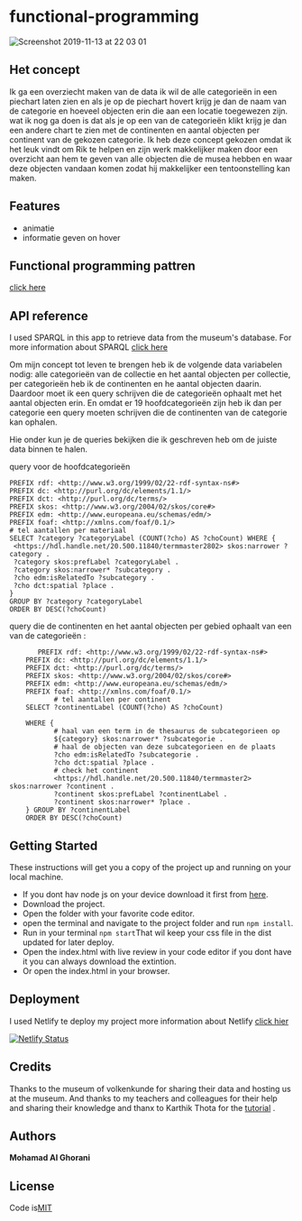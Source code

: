 # functional-programming

![Screenshot 2019-11-13 at 22 03 01](https://user-images.githubusercontent.com/45425087/68804355-d7c7a080-0661-11ea-8dbb-e96810ed0acd.jpg)


## Het concept

Ik ga een overziecht maken van de data ik wil de alle categorieën in een piechart laten zien en als je op de piechart hovert krijg je dan de naam van de categorie en hoeveel objecten erin die aan een locatie toegewezen zijn. wat ik nog ga doen is dat als je op een van de categorieën klikt krijg je dan een andere chart te zien met de continenten en aantal objecten per continent van de gekozen categorie. Ik heb deze concept gekozen omdat ik het leuk vindt om Rik te helpen en zijn werk makkelijker maken door een overzicht aan hem te geven van alle objecten die de musea hebben en waar deze objecten vandaan komen zodat hij makkelijker een tentoonstelling kan maken.

## Features 
* animatie
* informatie geven on hover

## Functional programming pattren
[click here](https://github.com/MohamadAlGhorani/functional-programming/wiki/Data-opschonen) 

## API reference

I used SPARQL in this app to retrieve data from the museum's database. For more information about SPARQL [click here](https://nl.wikipedia.org/wiki/SPARQL)

Om mijn concept tot leven te brengen heb ik de volgende data variabelen nodig: alle categorieën van de collectie 
en het aantal objecten per collectie, per categorieën heb ik de continenten en he aantal objecten daarin. Daardoor moet ik een query schrijven die de categorieën ophaalt met het aantal objecten erin. En omdat er 19 hoofdcategorieën zijn heb ik dan per categorie een query moeten schrijven die de continenten van de categorie kan ophalen. 

Hie onder kun je de queries bekijken die ik geschreven heb om de juiste data binnen te halen.

query voor de hoofdcategorieën
```
PREFIX rdf: <http://www.w3.org/1999/02/22-rdf-syntax-ns#>
PREFIX dc: <http://purl.org/dc/elements/1.1/>
PREFIX dct: <http://purl.org/dc/terms/>
PREFIX skos: <http://www.w3.org/2004/02/skos/core#>
PREFIX edm: <http://www.europeana.eu/schemas/edm/>
PREFIX foaf: <http://xmlns.com/foaf/0.1/>
# tel aantallen per materiaal
SELECT ?category ?categoryLabel (COUNT(?cho) AS ?choCount) WHERE {
 <https://hdl.handle.net/20.500.11840/termmaster2802> skos:narrower ?category .
 ?category skos:prefLabel ?categoryLabel .
 ?category skos:narrower* ?subcategory .
 ?cho edm:isRelatedTo ?subcategory .
 ?cho dct:spatial ?place .
}
GROUP BY ?category ?categoryLabel
ORDER BY DESC(?choCount)
``` 
query die de continenten en het aantal objecten per gebied ophaalt van een van de categorieën :
```
       PREFIX rdf: <http://www.w3.org/1999/02/22-rdf-syntax-ns#>
    PREFIX dc: <http://purl.org/dc/elements/1.1/>
    PREFIX dct: <http://purl.org/dc/terms/>
    PREFIX skos: <http://www.w3.org/2004/02/skos/core#>
    PREFIX edm: <http://www.europeana.eu/schemas/edm/>
    PREFIX foaf: <http://xmlns.com/foaf/0.1/>
           # tel aantallen per continent
    SELECT ?continentLabel (COUNT(?cho) AS ?choCount) 
    
    WHERE {
           # haal van een term in de thesaurus de subcategorieen op
           ${category} skos:narrower* ?subcategorie .
           # haal de objecten van deze subcategorieen en de plaats
           ?cho edm:isRelatedTo ?subcategorie .
           ?cho dct:spatial ?place .
           # check het continent
           <https://hdl.handle.net/20.500.11840/termmaster2> skos:narrower ?continent .
           ?continent skos:prefLabel ?continentLabel .
           ?continent skos:narrower* ?place .
    } GROUP BY ?continentLabel
    ORDER BY DESC(?choCount)
```

## Getting Started

These instructions will get you a copy of the project up and running on your local machine.
* If you dont hav node js on your device download it first from [here](https://nodejs.org/en/).
* Download the project.
* Open the folder with your favorite code editor.
* open the terminal and navigate to the project folder and run ```npm install```. 
* Run in your terminal ``` npm start ```That wil keep your css file in the dist updated for later deploy.
* Open the index.html with live review in your code editor if you dont have it you can always download the extintion.
* Or open the index.html in your browser.


## Deployment
I used Netlify te deploy my project more information about Netlify [click hier](https://www.netlify.com)

[![Netlify Status](https://api.netlify.com/api/v1/badges/9038e2a3-13d4-44de-aee9-7f3814e8265a/deploy-status)](https://app.netlify.com/sites/functioneel-programmeren/deploys)


## Credits

Thanks to the museum of volkenkunde for sharing their data and hosting us at the museum. And thanks to my teachers and colleagues for their help and sharing their knowledge and thanx to Karthik Thota for the [tutorial](https://www.youtube.com/watch?v=kK5kKA-0PUQ) .
 

## Authors

**Mohamad Al Ghorani** 


## License

Code is[MIT](https://github.com/MohamadAlGhorani/functional-programming/blob/master/LICENSE)

